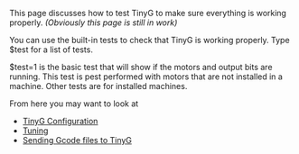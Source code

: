 This page discusses how to test TinyG to make sure everything is working properly.
_(Obviously this page is still in work)_

You can use the built-in tests to check that TinyG is working properly. Type $test for a list of tests.

$test=1 is the basic test that will show if the motors and output bits are running. This test is pest performed with motors that are not installed in a machine. Other tests are for installed machines.

From here you may want to look at 
* [TinyG Configuration](TinyG-Configuration) 
* [Tuning](TinyG-Tuning)
* [Sending Gcode files to TinyG](TinyG-Sending-Files)
